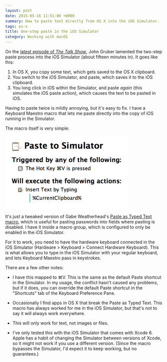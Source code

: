 ```yaml
---
layout: post
date: 2015-05-16 11:51:00 +0000
summary: How to paste text directly from OS X into the iOS Simulator.
tags: os-x
title: One-step paste in the iOS Simulator
category: Working with macOS
---
```


On the [latest episode of *The Talk Show*][tts], John Gruber lamented the two-step paste process into the iOS Simulator (about fifteen minutes in). It goes like this:

1. In OS X, you copy some text, which gets saved to the OS X clipboard.
2. You switch to the iOS Simulator, and paste, which saves it to the iOS clipboard.
3. You long click in iOS within the Simulator, and paste *again* (this simulates the iOS paste action), which causes the text to be pasted in iOS.

Having to paste twice is mildly annoying, but it's easy to fix. I have a Keyboard Maestro macro that lets me paste directly into the copy of iOS running in the Simulator.

The macro itself is very simple:

![A Keyboard Maestro macro. "Triggered by any of the following: The Hot Key ⌘V is pressed. Will execute the following actions: Insert Text By Typing '%CurrentClipboard%".](/images/2015/simulator.png)

It's just a tweaked version of Gabe Weatherhead's [Paste as Typed Text macro][paste], which is useful for pasting passwords into fields where pasting is disabled. I have it inside a macro group, which is configured to only be enabled in the iOS Simulator.

For it to work, you need to have the hardware keyboard connected in the iOS Simulator (Hardware > Keyboard > Connect Hardware Keyboard). This is what allows you to type in the iOS Simulator with your regular keyboard, and lets Keyboard Maestro pass in keystrokes.

There are a few other notes:

* I have this mapped to ⌘V. This is the same as the default Paste shortcut in the Simulator. In my usage, the conflict hasn't caused any problems, but if it does, you can override the default Paste shortcut in the "Shortcuts" tab of the Keyboard Preference Pane.

* Occasionally I find apps in OS X that break the Paste as Typed Text. This macro has always worked for me in the iOS Simulator, but that's not to say it will always work everywhere.

* This will only work for text, not images or files.

* I've only tested this with the iOS Simulator that comes with Xcode 6. Apple has a habit of changing the Simulator between versions of Xcode, so it might not work if you use a different version. (Since the macro bypasses the Simulator, I'd expect it to keep working, but no guarantees.)

[tts]: http://daringfireball.net/thetalkshow/2015/05/15/ep-119
[paste]: http://www.macdrifter.com/2013/11/paste-as-typed-text.html